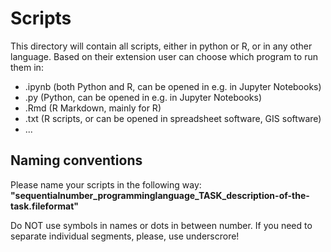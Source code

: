 # Scripts 
This directory will contain all scripts, either in python or R, or in any other language. Based on their extension user can choose which program to run them in: 
* .ipynb (both Python and R, can be opened in e.g. in Jupyter Notebooks)
* .py (Python, can be opened in e.g. in Jupyter Notebooks)
* .Rmd (R Markdown, mainly for R)
* .txt (R scripts, or can be opened in spreadsheet software, GIS software)
* ...

## Naming conventions
Please name your scripts in the following way: **"sequentialnumber_programminglanguage_TASK_description-of-the-task.fileformat"**

Do NOT use symbols in names or dots in between number. If you need to separate individual segments, please, use underscrore!
